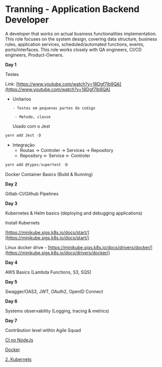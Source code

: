 # Tranning - Application Backend Developer

A developer that works on actual business functionalities implementation. This role
focuses on the system design, covering data structure, business rules, application services,
scheduled/automated functions, events, ports/interfaces. This role works closely with QA engineers,
CI/CD engineers, Product-Owners.

**Day 1**

Testes

Link: [https://www.youtube.com/watch?v=18Dgf7lb9QA](https://www.youtube.com/watch?v=18Dgf7lb9QA)

- Unitarios
    
      - Testes em pequenas partes do codigo
    
       - Metodo, classe
    
    Usado com o Jest
    

```jsx
yarn add Jest -D
```

- Integração
    - Routas → Controler → Services → Repository
    - Repository ← Service ← Controler

```jsx
yarn add @types/supertest -D
```

Docker Container Basics (Build & Running)

**Day 2**

Gitlab-CI/Github Pipelines

**Day 3**

Kubernetes & Helm basics (deploying and debugging applications)

Install Kubernets

[https://minikube.sigs.k8s.io/docs/start/](https://minikube.sigs.k8s.io/docs/start/)

Linux docker drive - [https://minikube.sigs.k8s.io/docs/drivers/docker/](https://minikube.sigs.k8s.io/docs/drivers/docker/)

**Day 4**

AWS Basics (Lambda Functions, S3, SQS)

**Day 5**

Swagger/OAS3, JWT, OAuth2, OpenID Connect

**Day 6**

Systems observability (Logging, tracing & metrics)

**Day 7**

Contribution level within Agile Squad

[CI no NodeJs ](Tranning%20-%20Application%20Backend%20Developer%20506b181e9ca14e88ad3cd7c0f8e7bf0c/CI%20no%20NodeJs%20ef625efe97c74d22a8310498b9e8ffe3.md)

[Docker](Tranning%20-%20Application%20Backend%20Developer%20506b181e9ca14e88ad3cd7c0f8e7bf0c/Docker%20411c5bf850dd45d19df67481102dfcd3.md)

[2. Kubernets](Tranning%20-%20Application%20Backend%20Developer%20506b181e9ca14e88ad3cd7c0f8e7bf0c/2%20Kubernets%208cdc66bf56ff4c549ad4aa42fe4804b3.md)